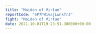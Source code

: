 ```yaml
---
title: "Maiden of Virtue"
reportCode: "6P7hW1vajLwnkfrJ"
fight: "Maiden of Virtue"
date: 2021-10-01T19:23:51.380000+00:00
---
```

